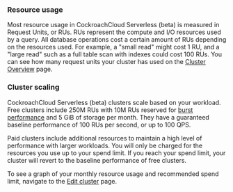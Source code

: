 ### Resource usage

Most resource usage in CockroachCloud Serverless (beta) is measured in Request Units, or RUs. RUs represent the compute and I/O resources used by a query. All database operations cost a certain amount of RUs depending on the resources used. For example, a "small read" might cost 1 RU, and a "large read" such as a full table scan with indexes could cost 100 RUs. You can see how many request units your cluster has used on the [Cluster Overview](#view-cluster-overview) page.

### Cluster scaling

CockroachCloud Serverless (beta) clusters scale based on your workload. Free clusters include 250M RUs with 10M RUs reserved for [burst performance](architecture.html#concepts) and 5 GiB of storage per month. They have a guaranteed baseline performance of 100 RUs per second, or up to 100 QPS.

Paid clusters include additional resources to maintain a high level of performance with larger workloads. You will only be charged for the resources you use up to your spend limit. If you reach your spend limit, your cluster will revert to the baseline performance of free clusters.

To see a graph of your monthly resource usage and recommended spend limit, navigate to the [Edit cluster](#edit-your-spend-limit) page.